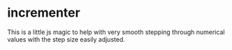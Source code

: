 # incrementer
This is a little js magic to help with very smooth stepping through numerical values with the step size easily adjusted.
